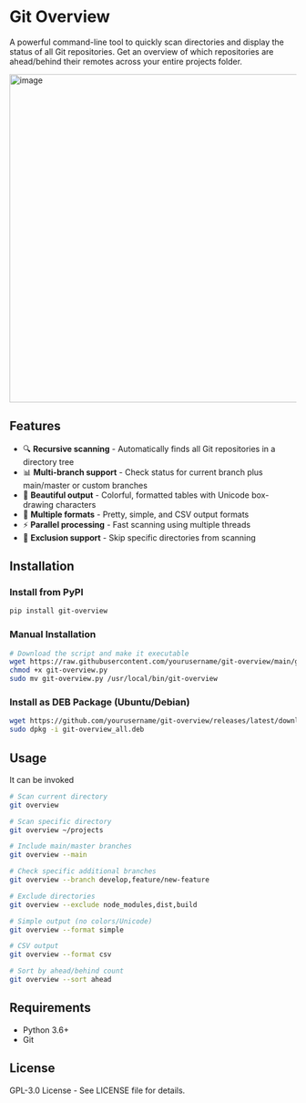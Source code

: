 # Git Overview

A powerful command-line tool to quickly scan directories and display the status of all Git repositories. Get an overview of which repositories are ahead/behind their remotes across your entire projects folder.

<img width="696" height="576" alt="image" src="https://github.com/user-attachments/assets/e03ecd5b-3241-4b2c-b363-9ba4bd8ad916" />

## Features

- 🔍 **Recursive scanning** - Automatically finds all Git repositories in a directory tree
- 📊 **Multi-branch support** - Check status for current branch plus main/master or custom branches
- 🎨 **Beautiful output** - Colorful, formatted tables with Unicode box-drawing characters
- 💾 **Multiple formats** - Pretty, simple, and CSV output formats
- ⚡ **Parallel processing** - Fast scanning using multiple threads
- 📁 **Exclusion support** - Skip specific directories from scanning

## Installation

### Install from PyPI
```bash
pip install git-overview
```

### Manual Installation
```bash
# Download the script and make it executable
wget https://raw.githubusercontent.com/yourusername/git-overview/main/git-overview.py
chmod +x git-overview.py
sudo mv git-overview.py /usr/local/bin/git-overview
```

### Install as DEB Package (Ubuntu/Debian)
```bash
wget https://github.com/yourusername/git-overview/releases/latest/download/git-overview_all.deb
sudo dpkg -i git-overview_all.deb
```

## Usage
It can be invoked
```bash
# Scan current directory
git overview

# Scan specific directory
git overview ~/projects

# Include main/master branches
git overview --main

# Check specific additional branches
git overview --branch develop,feature/new-feature

# Exclude directories
git overview --exclude node_modules,dist,build

# Simple output (no colors/Unicode)
git overview --format simple

# CSV output
git overview --format csv

# Sort by ahead/behind count
git overview --sort ahead
```

## Requirements
 - Python 3.6+
 - Git

## License
GPL-3.0 License - See LICENSE file for details.
